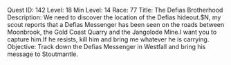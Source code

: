Quest ID: 142
Level: 18
Min Level: 14
Race: 77
Title: The Defias Brotherhood
Description: We need to discover the location of the Defias hideout.$N, my scout reports that a Defias Messenger has been seen on the roads between Moonbrook, the Gold Coast Quarry and the Jangolode Mine.I want you to capture him.If he resists, kill him and bring me whatever he is carrying.
Objective: Track down the Defias Messenger in Westfall and bring his message to Stoutmantle.
